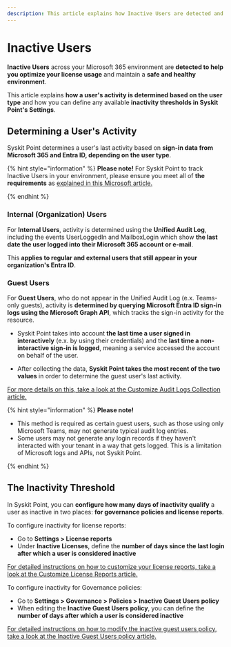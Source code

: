 ```yaml
---
description: This article explains how Inactive Users are detected and defined within Syskit Point.
---
```


# Inactive Users

**Inactive Users** across your Microsoft 365 environment are **detected to help you optimize your license usage** and maintain a **safe and healthy environment**. 

This article explains **how a user's activity is determined based on the user type** and how you can define any available **inactivity thresholds in Syskit Point's Settings**. 

## Determining a User's Activity

Syskit Point determines a user's last activity based on **sign-in data from Microsoft 365 and Entra ID, depending on the user type**.

{% hint style="information" %}
**Please note!** For Syskit Point to track Inactive Users in your environment, please ensure you meet all of **the requirements** as [explained in this Microsoft article.](https://learn.microsoft.com/en-us/entra/identity/monitoring-health/howto-manage-inactive-user-accounts?tabs=admin-center)

{% endhint %}

### Internal (Organization) Users

For **Internal Users**, activity is determined using the **Unified Audit Log**, including the events UserLoggedIn and MailboxLogin which show **the last date the user logged into their Microsoft 365 account or e-mail**.

This **applies to regular and external users that still appear in your organization's Entra ID**. 

### Guest Users

For **Guest Users**, who do not appear in the Unified Audit Log (e.x. Teams-only guests), activity is **determined by querying Microsoft Entra ID sign-in logs using the Microsoft Graph API**, which tracks the sign-in activity for the resource. 
 
* Syskit Point takes into account **the last time a user signed in interactively** (e.x. by using their credentials) and the **last time a non-interactive sign-in is logged**, meaning a service accessed the account on behalf of the user. 

* After collecting the data, **Syskit Point takes the most recent of the two values** in order to determine the guest user's last activity. 

[For more details on this, take a look at the Customize Audit Logs Collection article.](../configuration/customize-audit-logs-collection.md#sign-in-logs-from-microsoft-entra-id)

{% hint style="information" %}
**Please note!** 
* This method is required as certain guest users, such as those using only Microsoft Teams, may not generate typical audit log entries. 
* Some users may not generate any login records if they haven't interacted with your tenant in a way that gets logged. This is a limitation of Microsoft logs and APIs, not Syskit Point. 

{% endhint %}

## The Inactivity Threshold

In Syskit Point, you can **configure how many days of inactivity qualify** a user as inactive in two places: **for governance policies and license reports**. 

To configure inactivity for license reports: 
* Go to **Settings > License reports**
* Under **Inactive Licenses**, define the **number of days since the last login after which a user is considered inactive**

[For detailed instructions on how to customize your license reports, take a look at the Customize License Reports article.](../configuration/customize-license-reports.md)

To configure inactivity for Governance policies: 
* Go to **Settings > Governance > Policies > Inactive Guest Users policy**
* When editing the **Inactive Guest Users policy**, you can define the **number of days after which a user is considered inactive**

[For detailed instructions on how to modify the inactive guest users policy, take a look at the Inactive Guest Users policy article.](../governance-and-automation/automated-workflows/inactive-guest-users-admin.md)
